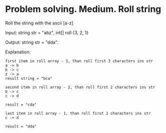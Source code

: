 # Problem solving. Medium. Roll string

Roll the string with the ascii [a-z]

Input: string str = "abz", int[] roll {3, 2, 1}

Output: string str = "dda".

Explanation:
```
first item in roll array - 3, than roll first 3 characters ins str 
a -> b
b -> c
z -> a
result string = "bca"

second item in roll array - 2, than roll first 2 characters ins str 
b -> c
c -> d

result = "cda"

last item in roll array - 1, than roll first 1 characters ins str 
c -> d

result = "dda"
```